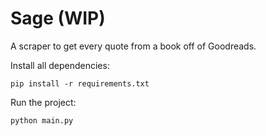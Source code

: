 # Sage (WIP)
A scraper to get every quote from a book off of Goodreads.

Install all dependencies:

`pip install -r requirements.txt`

Run the project:

`python main.py`